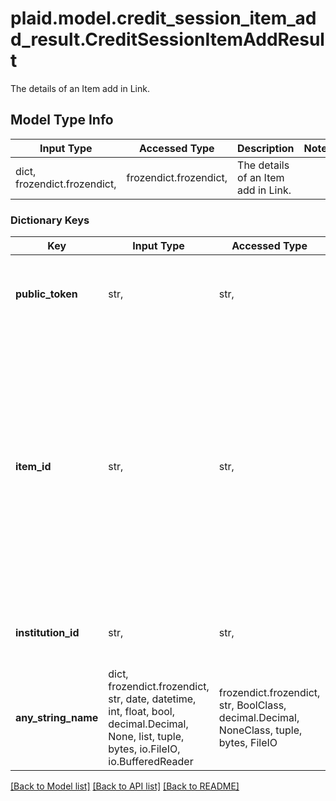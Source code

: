 # plaid.model.credit_session_item_add_result.CreditSessionItemAddResult

The details of an Item add in Link.

## Model Type Info
Input Type | Accessed Type | Description | Notes
------------ | ------------- | ------------- | -------------
dict, frozendict.frozendict,  | frozendict.frozendict,  | The details of an Item add in Link. | 

### Dictionary Keys
Key | Input Type | Accessed Type | Description | Notes
------------ | ------------- | ------------- | ------------- | -------------
**public_token** | str,  | str,  | Returned once a user has successfully linked their Item. | [optional] 
**item_id** | str,  | str,  | The Plaid Item ID. The &#x60;item_id&#x60; is always unique; linking the same account at the same institution twice will result in two Items with different &#x60;item_id&#x60; values. Like all Plaid identifiers, the &#x60;item_id&#x60; is case-sensitive. | [optional] 
**institution_id** | str,  | str,  | The Plaid Institution ID associated with the Item. | [optional] 
**any_string_name** | dict, frozendict.frozendict, str, date, datetime, int, float, bool, decimal.Decimal, None, list, tuple, bytes, io.FileIO, io.BufferedReader | frozendict.frozendict, str, BoolClass, decimal.Decimal, NoneClass, tuple, bytes, FileIO | any string name can be used but the value must be the correct type | [optional]

[[Back to Model list]](../../README.md#documentation-for-models) [[Back to API list]](../../README.md#documentation-for-api-endpoints) [[Back to README]](../../README.md)

